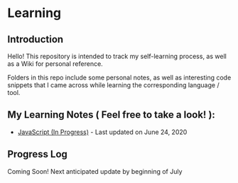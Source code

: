 <h1>Learning</h1>
<h2>Introduction</h2>
<p>Hello! This repository is intended to track my self-learning process, as well as a Wiki for personal reference.</p>
<p>Folders in this repo include some personal notes, as well as interesting code snippets that I came across while learning the corresponding language / tool.</p>
<h2>My Learning Notes ( Feel free to take a look! ):</h2>
<ul>
    <li><a href="https://github.com/YiyueMaggieMao/learning/blob/master/JavaScript/codecademy/notes.md">JavaScript (In Progress)</a> - Last updated on June 24, 2020</li>
</ul>
<h2>Progress Log</h2>
<p>Coming Soon! Next anticipated update by beginning of July</p>